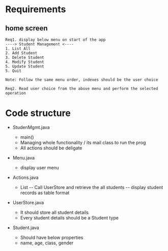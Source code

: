 # Requirements
## home screen
	Req1. display below menu on start of the app
	----> Student Management <----
	1. List All
	2. Add Student 
	3. Delete Student
	4. Modify Student
	5. Update Student 
	5. Quit
	
	Note: Follow the same menu order, indexes should be the user choice

	Req2. Read user choice from the above menu and perform the selected operation
	
	
	
	
# Code structure
* StudenMgmt.java
	- main()
	- Managing whole functionality / its mail class to run the prog
	- All actions should be deligate
* Menu.java
	- display user menu
	
* Actions.java
	- List
		-- Call UserStore and retrieve the all students
		-- display student records as table format 
		
* UserStore.java
	- It should store all student details
	- Every student details should be a Student type
	
* Student.java
	- Should have below properties 
	- name, age, class, gender
	